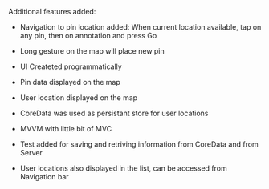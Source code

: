 Additional features added:
- Navigation to pin location added: When current location available, tap on any pin, then on annotation and press Go
- Long gesture on the map will place new pin

- UI Createted programmatically
- Pin data displayed on the map
- User location displayed on the map
- CoreData was used as persistant store for user locations
- MVVM with little bit of MVC
- Test added for saving and retriving information from CoreData and from Server
- User locations also displayed in the list, can be accessed from Navigation bar
